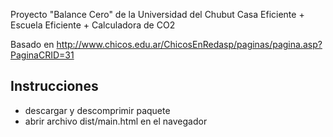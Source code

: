 Proyecto "Balance Cero" de la Universidad del Chubut
Casa Eficiente + Escuela Eficiente + Calculadora de CO2

Basado en http://www.chicos.edu.ar/ChicosEnRedasp/paginas/pagina.asp?PaginaCRID=31

## Instrucciones

* descargar y descomprimir paquete
* abrir archivo dist/main.html en el navegador